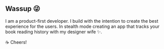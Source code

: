 ## Wassup 😜

I am a product-first developer. I build with the intention to create the best experience for the users. In stealth mode creating an app that tracks your book reading history with my designer wife ✨.

☕️ Cheers!
